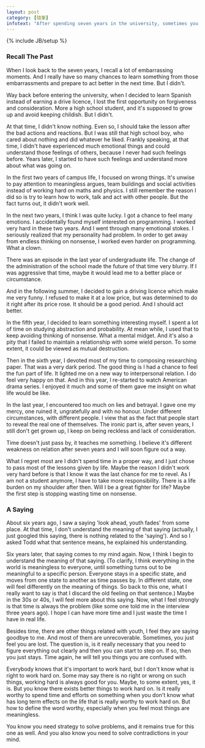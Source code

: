 ```yaml
---
layout: post
category: [隨筆]
infotext: "After spending seven years in the university, sometimes you will think it's more or less a waste of time. Youth just fades. What do I really achieve in those years?"
---
```

{% include JB/setup %}

### Recall The Past

When I look back to the seven years, I recall a lot of embarrassing moments. And I really have so many chances to 
learn something from those embarrassments and prepare to act better in the next time. But I didn't.

Way back before entering the university, when I decided to learn Spanish instead of earning a drive licence, 
I lost the first opportunity on forgiveness and consideration. More a high school student, and it's supposed 
to grow up and avoid keeping childish. But I didn't.

At that time, I didn't know nothing. Even so, I should take the lesson after the bad actions and reactions. 
But I was still that high school boy, who cared about nothing and did whatever he liked. Frankly speaking, 
at that time, I didn't have experienced much emotional things and could understand those feelings of others, 
because I never had such feelings before. Years later, I started to have such feelings and understand more 
about what was going on.

In the first two years of campus life, I focused on wrong things. It's unwise to pay attention to meaningless 
argues, team buildings and social activities instead of working hard on maths and physics. I still remember the 
reason I did so is try to learn how to work, talk and act with other people. But the fact turns out, it didn't 
work well.

In the next two years, I think I was quite lucky. I got a chance to feel many emotions. I accidentally found 
myself interested on programming. I worked very hard in these two years. And I went through many emotional 
stokes. I seriously realized that my personality had problem. In order to get away from endless thinking on 
nonsense, I worked even harder on programming. What a clown.

There was an episode in the last year of undergraduate life. The change of the administration of the school made 
the future of that time very blurry. If I was aggressive that time, maybe it would lead me to a better place or 
circumstance.

And in the following summer, I decided to gain a driving licence which make me very funny. I refused to 
make it at a low price, but was determined to do it right after its price rose. It should be a good 
period. And I should act better.

In the fifth year, I decided to learn something interesting myself. I spent a lot of time on studying abstraction 
and probability. At mean while, I used that to keep avoiding thinking of nonsense. What a mental midget. And 
it's also a pity that I failed to maintain a relationship with some wield person. To some extent, it could 
be viewed as mutual destruction.

Then in the sixth year, I devoted most of my time to composing researching paper. That was a very dark 
period. The good thing is I had a chance to feel the fun part of life. It lighted me on a new way to 
interpersonal relation. I do feel very happy on that. And in this year, I re-started to watch American 
drama series. I enjoyed it much and some of them gave me insight on what life would be like.

In the last year, I encountered too much on lies and betrayal. I gave one my mercy, one ruined it, ungratefully and 
with no honour. Under different circumstances, with different people. I view that as the fact that people 
start to reveal the real one of themselves. The ironic part is, after seven years, I still don't get grown up, 
I keep on being reckless and lack of consideration.

Time doesn't just pass by, it teaches me something. I believe it's different weakness on relation 
after seven years and I will soon figure out a way.

What I regret most are I didn't spend time in a proper way, and I just chose to pass most of the lessons 
given by life. Maybe the reason I didn't work very hard before is that I know it was the last chance for 
me to revel. As I am not a student anymore, I have to take more responsibility. There is a life burden 
on my shoulder after then. Will I be a great fighter for life? Maybe the first step is stopping wasting 
time on nonsense.

### A Saying

About six years ago, I saw a saying 'look ahead, youth fades' from some place. At that time, I don't 
understand the meaning of that saying (actually, I just googled this saying, there is nothing related 
to the 'saying'). And so I asked Todd what that sentence means, he explained his understanding.

Six years later, that saying comes to my mind again. Now, I think I begin to understand the meaning of 
that saying. (To clarify, I think everything in the world is meaningless to everyone, until something 
turns out to be meaningful to a specific person. Everyone stays in a specific state, and moves from one 
state to another as time passes by. In different state, one will feel differently on the meaning of 
things. So back to this one, what I really want to say is that I discard the old feeling on that sentence.) 
Maybe in the 30s or 40s, I will feel more about this saying. Now, what I feel strongly is that time is 
always the problem (like some one told me in the interview three years ago). I hope I can have more 
time and I just waste the time I have in real life.

Besides time, there are other things related with youth, I feel they are saying goodbye to me. And most 
of them are unrecoverable. Sometimes, you just feel you are lost. The question is, is it really necessary 
that you need to figure everything out clearly and then you can start to step on. If so, then you just 
stays. Time again, he will tell you things you are confused with.

Everybody knows that it's important to work hard, but I don't know what is right to work hard on. Some 
may say there is no right or wrong on such things, working hard is always good for you. Maybe, to some 
extent, yes, it is. But you know there exists better things to work hard on. Is it really worthy to 
spend time and efforts on something when you don't know what has long term effects on the life that is 
really worthy to work hard on. But how to define the word worthy, especially when you feel most things 
are meaningless. 

You know you need strategy to solve problems, and it remains true for this one as well. And you also 
know you need to solve contradictions in your mind. 